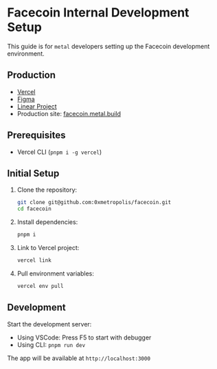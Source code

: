 # Facecoin Internal Development Setup

This guide is for `metal` developers setting up the Facecoin development environment.

## Production

- [Vercel](https://vercel.com/0xmetropolis/facecoin)
- [Figma](https://www.figma.com/design/wDWg1J43kq72CYVljeJE39/Facecoin?node-id=0-1&p=f&t=gxgnaka8EZ5RIl9Z-0)
- [Linear Project](https://linear.app/metropolis/project/facecoin-46ac8a25e8c6/overview)
- Production site: [facecoin.metal.build](https://facecoin.metal.build)

## Prerequisites

- Vercel CLI (`pnpm i -g vercel`)

## Initial Setup

1. Clone the repository:

   ```bash
   git clone git@github.com:0xmetropolis/facecoin.git
   cd facecoin
   ```

2. Install dependencies:

   ```bash
   pnpm i
   ```

3. Link to Vercel project:

   ```bash
   vercel link
   ```

4. Pull environment variables:

   ```bash
   vercel env pull
   ```

## Development

Start the development server:

- Using VSCode: Press F5 to start with debugger
- Using CLI: `pnpm run dev`

The app will be available at `http://localhost:3000`
